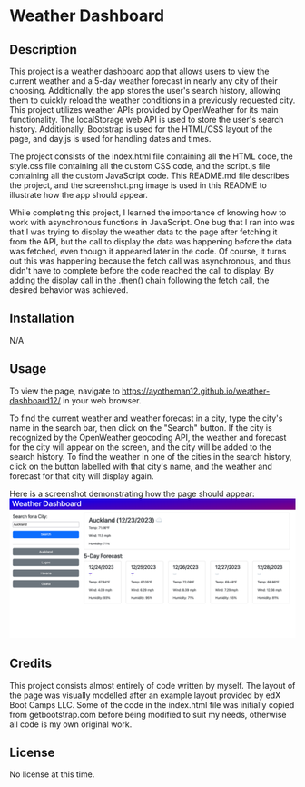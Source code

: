# Weather Dashboard

## Description

This project is a weather dashboard app that allows users to view the current weather and a 5-day weather forecast in nearly any city of their choosing. Additionally, the app stores the user's search history, allowing them to quickly reload the weather conditions in a previously requested city. This project utilizes weather APIs provided by OpenWeather for its main functionality. The localStorage web API is used to store the user's search history. Additionally, Bootstrap is used for the HTML/CSS layout of the page, and day.js is used for handling dates and times.

The project consists of the index.html file containing all the HTML code, the style.css file containing all the custom CSS code, and the script.js file containing all the custom JavaScript code. This README.md file describes the project, and the screenshot.png image is used in this README to illustrate how the app should appear.

While completing this project, I learned the importance of knowing how to work with asynchronous functions in JavaScript. One bug that I ran into was that I was trying to display the weather data to the page after fetching it from the API, but the call to display the data was happening before the data was fetched, even though it appeared later in the code. Of course, it turns out this was happening because the fetch call was asynchronous, and thus didn't have to complete before the code reached the call to display. By adding the display call in the .then() chain following the fetch call, the desired behavior was achieved.

## Installation

N/A

## Usage

To view the page, navigate to https://ayotheman12.github.io/weather-dashboard12/ in your web browser.

To find the current weather and weather forecast in a city, type the city's name in the search bar, then click on the "Search" button. If the city is recognized by the OpenWeather geocoding API, the weather and forecast for the city will appear on the screen, and the city will be added to the search history. To find the weather in one of the cities in the search history, click on the button labelled with that city's name, and the weather and forecast for that city will display again.

Here is a screenshot demonstrating how the page should appear: ![screenshot](assets/images/screenshot.png)

## Credits

This project consists almost entirely of code written by myself. The layout of the page was visually modelled after an example layout provided by edX Boot Camps LLC. Some of the code in the index.html file was initially copied from getbootstrap.com before being modified to suit my needs, otherwise all code is my own original work.

## License

No license at this time.
